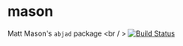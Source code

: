 # mason
Matt Mason's `abjad` package <br / >
[![Build Status](https://travis-ci.com/MattAaronMason/mason.svg?branch=master)](https://travis-ci.com/MattAaronMason/mason)
